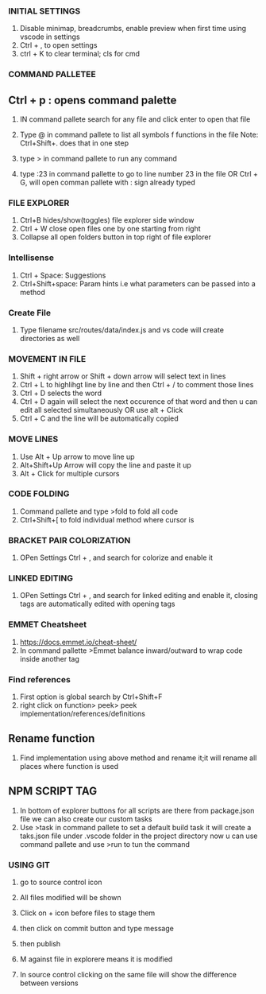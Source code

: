 ### INITIAL SETTINGS
1. Disable minimap, breadcrumbs, enable preview when first time using vscode in settings
2. Ctrl + , to open settings
3. ctrl + K to clear terminal; cls for cmd


### COMMAND PALLETEE 
## Ctrl + p : opens command palette
 1. IN command pallete search for any file and click enter to open that file
 2. Type @ in command pallete to list all symbols f
functions in the file   Note: Ctrl+Shift+.  does that
in one step
3. type > in command pallete to run any command

4. type :23 in command pallette to go to line number 23 in the file
OR Ctrl + G, will open comman pallete with : sign already typed

### FILE EXPLORER
1. Ctrl+B hides/show(toggles) file explorer side window
2. Ctrl + W close open files one by one starting from right
3. Collapse all open folders button in top right 
of file explorer

### Intellisense
1. Ctrl + Space: Suggestions
2. Ctrl+Shift+space: Param hints i.e what parameters
can be passed into a method
### Create File
1. Type filename src/routes/data/index.js and
vs code will create directories as well


### MOVEMENT IN FILE
1. Shift + right arrow or Shift + down arrow will
select text in lines 
2. Ctrl + L to highlihgt line by line and then Ctrl + / to comment those lines
3. Ctrl + D selects the word
4. Ctrl + D again will select the next occurence of that word and then u can edit all selected simultaneously
OR use alt + Click
5. Ctrl + C and the line will be automatically copied

### MOVE LINES
1. Use Alt + Up arrow to move line up
2. Alt+Shift+Up Arrow will copy the line and paste it up
3. Alt + Click for multiple cursors

### CODE FOLDING
1. Command pallete and type >fold to fold all code
2. Ctrl+Shift+[  to fold individual method where cursor is

### BRACKET PAIR COLORIZATION
1. OPen Settings Ctrl + , and search for colorize and enable it

### LINKED EDITING
1.  OPen Settings Ctrl + , and search for linked editing and enable it, closing tags are automatically edited with opening tags

### EMMET Cheatsheet
1. https://docs.emmet.io/cheat-sheet/
2. In command pallette >Emmet balance inward/outward to wrap code inside
another tag

### Find references
1. First option is global search by Ctrl+Shift+F
2. right click on function> peek> peek implementation/references/definitions
 
## Rename function
1. Find implementation using above method and rename it;it will rename all places where function is used 





## NPM SCRIPT TAG
1. In bottom of explorer buttons for all scripts are there from package.json file
we can also create our custom tasks
2. Use >task in command pallete to set a default build task
it will create a taks.json file under .vscode folder in the project directory
 now u can use command pallete and use >run to tun the command

### USING GIT
1. go to source control icon
2. All files modified will be shown
3. Click on + icon before files to stage them
4. then click on commit button and type message
5. then publish

1. M against file in explorere means it is modified
2. In source control clicking on the same file will show the difference between versions



 